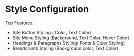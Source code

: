 # Style Configuration

Top Features:
- Site Button Styling ( Color, Text Color)
- Site Menu Styling (Background, Text Color, Hover Color)
- Headings & Paragraphs Styling( Fonts & Color Styling)
- Breadcrumb Styling (Background color, Text Color)
